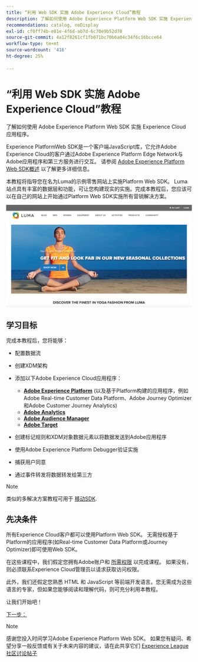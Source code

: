 ```yaml
---
title: “利用 Web SDK 实施 Adobe Experience Cloud”教程
description: 了解如何使用 Adobe Experience Platform Web SDK 实施 Experience Cloud 应用程序。
recommendations: catalog, noDisplay
exl-id: cf0ff74b-e81e-4f6d-ab7d-6c70e9b52d78
source-git-commit: 4a12f8261cf1fb071bc70b6a04c34f6c16bcce64
workflow-type: tm+mt
source-wordcount: '416'
ht-degree: 25%

---
```


# “利用 Web SDK 实施 Adobe Experience Cloud”教程

了解如何使用 Adobe Experience Platform Web SDK 实施 Experience Cloud 应用程序。

Experience PlatformWeb SDK是一个客户端JavaScript库，它允许Adobe Experience Cloud的客户通过Adobe Experience Platform Edge Network与Adobe应用程序和第三方服务进行交互。 请参阅 [Adobe Experience Platform Web SDK概述](https://experienceleague.adobe.com/docs/experience-platform/edge/home.html?lang=zh-Hans) 以了解更多详细信息。

本教程将指导您在名为Luma的示例零售网站上实施Platform Web SDK。 [](https://luma.enablementadobe.com/content/luma/us/en.html)Luma 站点具有丰富的数据层和功能，可让您构建现实的实施。完成本教程后，您应该可以在自己的网站上开始通过Platform Web SDK实施所有营销解决方案。

[![Luma 网站](assets/old-overview-luma.png)](https://luma.enablementadobe.com/content/luma/us/en.html)


## 学习目标

完成本教程后，您将能够：

* 配置数据流

* 创建XDM架构

* 添加以下Adobe Experience Cloud应用程序：
   * **[Adobe Experience Platform](setup-experience-platform.md)** (以及基于Platform构建的应用程序，例如Adobe Real-time Customer Data Platform、Adobe Journey Optimizer和Adobe Customer Journey Analytics)
   * **[Adobe Analytics](setup-analytics.md)**
   * **[Adobe Audience Manager](setup-audience-manager.md)**
   * **[Adobe Target](setup-target.md)**

* 创建标记规则和XDM对象数据元素以将数据发送到Adobe应用程序

* 使用Adobe Experience Platform Debugger验证实施

* 捕获用户同意

* 通过事件转发将数据转发给第三方

>[!NOTE]
>
>类似的多解决方案教程可用于 [移动SDK](../tutorial-mobile-sdk/overview.md).

## 先决条件

所有Experience Cloud客户都可以使用Platform Web SDK。 无需授权基于Platform的应用程序(如Real-time Customer Data Platform或Journey Optimizer)即可使用Web SDK。

在这些课程中，我们假定您拥有Adobe账户和 [所需权限](configure-permissions.md) 以完成课程。 如果没有，则必须联系Experience Cloud管理员以请求获取访问权限。

此外，我们还假定您熟悉 HTML 和 JavaScript 等前端开发语言。您无需成为这些语言的专家，但如果您能够阅读和理解代码，则可充分利用本教程。

让我们开始吧！

[下一步： ](configure-permissions.md)

>[!NOTE]
>
>感谢您投入时间学习Adobe Experience Platform Web SDK。 如果您有疑问、希望分享一般反馈或有关于未来内容的建议，请在此共享它们 [Experience League社区讨论帖子](https://experienceleaguecommunities.adobe.com/t5/adobe-experience-platform-launch/tutorial-discussion-implement-adobe-experience-cloud-with-web/td-p/444996)
